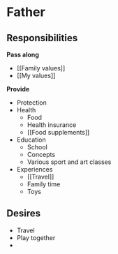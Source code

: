# Father

## Responsibilities

**Pass along**
- [[Family values]]
- [[My values]]

**Provide**
- Protection
- Health
	- Food
	- Health insurance
	- [[Food supplements]]
- Education
	- School
	- Concepts
	- Various sport and art classes
- Experiences
	- [[Travel]]
	- Family time
	- Toys

## Desires

- Travel
- Play together
- 